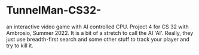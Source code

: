# TunnelMan-CS32-
an interactive video game with AI controlled CPU.
Project 4 for CS 32 with Ambrosio, Summer 2022.
It is a bit of a stretch to call the AI 'AI'. Really, they just use breadth-first search and some other stuff to track your player and try to kill it.

